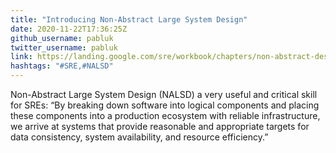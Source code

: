 ```yaml
---
title: "Introducing Non-Abstract Large System Design"
date: 2020-11-22T17:36:25Z
github_username: pabluk
twitter_username: pabluk
link: https://landing.google.com/sre/workbook/chapters/non-abstract-design/
hashtags: "#SRE,#NALSD"
---
```

Non-Abstract Large System Design (NALSD) a very useful and critical skill for SREs: “By breaking down software into logical components and placing these components into a production ecosystem with reliable infrastructure, we arrive at systems that provide reasonable and appropriate targets for data consistency, system availability, and resource efficiency.”

